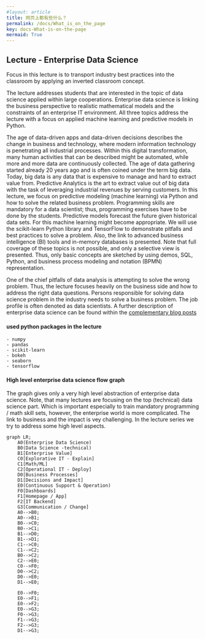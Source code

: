 ```yaml
---
#layout: article
title: 网页上都有些什么？
permalink: /docs/What_is_on_the_page
key: docs-What-is-on-the-page
mermaid: True
---
```

## Lecture - Enterprise Data Science

Focus in this lecture is to transport industry best practices into the classroom by applying an inverted classroom concept.

The lecture addresses students that are interested in the topic of data science applied within large cooperations. Enterprise data science is linking the business perspective to realistic mathematical models and the constraints of an enterprise IT environment. All three topics address the lecture with a focus on applied machine learning and predictive models in Python.

The age of data-driven apps and data-driven decisions describes the change in business and technology, where modern information technology is penetrating all industrial processes. Within this digital transformation, many human activities that can be described might be automated, while more and more data are continuously collected. The age of data gathering started already 20 years ago and is often coined under the term big data. Today, big data is any data that is expensive to manage and hard to extract value from.
Predictive Analytics is the art to extract value out of big data with the task of leveraging industrial revenues by serving customers. In this lecture, we focus on predictive modeling (machine learning) via Python and how to solve the related business problem.
Programming skills are mandatory for a data scientist; thus, programming exercises have to be done by the students. Predictive models forecast the future given historical data sets. For this machine learning might become appropriate. We will use the scikit-learn Python library and TensorFlow to demonstrate pitfalls and best practices to solve a problem. Also, the link to advanced business intelligence (BI) tools and in-memory databases is presented.
Note that full coverage of these topics is not possible, and only a selective view is presented. Thus, only basic concepts are sketched by using demos, SQL, Python, and business process modeling and notation (BPMN) representation.

One of the chief pitfalls of data analysis is attempting to solve the wrong problem. Thus, the lecture focuses heavily on the business side and how to address the right data questions. Persons responsible for solving data science problem in the industry needs to solve a business problem. The job profile is often denoted as data scientists. A further description of enterprise data science can be found within the [complementary blog posts](/docs/enterprise_data_science
)

#### used python packages in the lecture

```
- numpy
- pandas
- scikit-learn
- bokeh
- seaborn
- tensorflow
```

<!--more-->
#### High level enterprise data science flow graph

The graph gives only a very high level abstraction of enterprise data science. Note, that many lectures are focusing on the top (technical) data science part. Which is important especially to train mandatory programming / math skill sets, however, the enterprise world is more complicated. The link to business and the impact is vey challenging. In the lecture series we try to address some high level aspects.

```mermaid
graph LR;
    A0(Enterprise Data Science)
    B0(Data Science -technical)
    B1[Enterprise Value]
    C0[Explorative IT - Explain]
    C1[Math/ML]
    C2[Operational IT - Deploy]
    D0[Business Processes]
    D1[Decisions and Impact]
    E0(Continuous Support & Operation)
    F0[Dashboards]
    F1[Homepage / App]
    F2[IT Backend]
    G3[Communication / Change]
    A0-->B0;
    A0-->B1;
    B0-->C0;
    B0-->C1;
    B1-->D0;
    B1-->D1;
    C1-->C0;
    C1-->C2;
    B0-->C2;
    C2-->E0;
    C0-->F0;
    D0-->C2;
    D0-->E0;
    D1-->E0;

    E0-->F0;
    E0-->F1;
    E0-->F2;
    E0-->G3;
    F0-->G3;
    F1-->G3;
    F2-->G3;
    D1-->G3;
```
